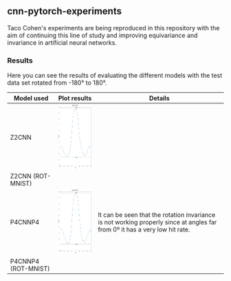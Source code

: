 <!-- ABOUT THE PROJECT -->
## cnn-pytorch-experiments

Taco Cohen's experiments are being reproduced in this repository with the aim of continuing this line of study and improving equivariance and invariance in artificial neural networks.

### Results

Here you can see the results of evaluating the different models with the test data set rotated from -180° to 180°.

| Model used          | Plot results                                                          | Details                                                                                                                     |
|---------------------|-----------------------------------------------------------------------|-----------------------------------------------------------------------------------------------------------------------------|
| Z2CNN               | <img src="./evaluation/eval360Z2CNN.png" height="150" width="auto">   |                                                                                                                             |
| Z2CNN (ROT-MNIST)   | <img src="" height="150" width="auto">                                |                                                                                                                             |
| P4CNNP4             | <img src="./evaluation/eval360P4CNNP4.png" height="150" width="auto"> | It can be seen that the rotation invariance is not working properly since at angles far from 0º it has a very low hit rate. |
| P4CNNP4 (ROT-MNIST) | <img src="" height="150" width="auto">                                |                                                                                                                             |

    
